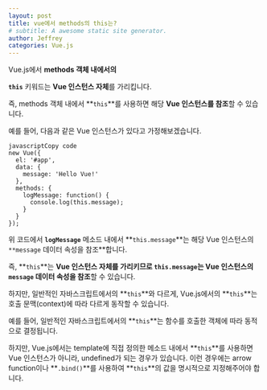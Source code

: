 ```yaml
---
layout: post
title: vue에서 methods의 this는?
# subtitle: A awesome static site generator.
author: Jeffrey
categories: Vue.js
---
```


Vue.js에서 **methods 객체 내에서의**

**`this`** 키워드는 **Vue 인스턴스 자체**를 가리킵니다.

즉, methods 객체 내에서 **`this`**를 사용하면 해당 **Vue 인스턴스를 참조**할 수 있습니다.

예를 들어, 다음과 같은 Vue 인스턴스가 있다고 가정해보겠습니다.

```
javascriptCopy code
new Vue({
  el: '#app',
  data: {
    message: 'Hello Vue!'
  },
  methods: {
    logMessage: function() {
      console.log(this.message);
    }
  }
});

```

위 코드에서 **`logMessage`** 메소드 내에서 **`this.message`**는 해당 Vue 인스턴스의 `**message` 데이터 속성을 참조\*\*합니다.

즉, **`this`**는 **Vue 인스턴스 자체를 가리키므로 `this.message`는 Vue 인스턴스의 `message` 데이터 속성을 참조**할 수 있습니다.

하지만, 일반적인 자바스크립트에서의 **`this`**와 다르게, Vue.js에서의 **`this`**는 호출 문맥(context)에 따라 다르게 동작할 수 있습니다.

예를 들어, 일반적인 자바스크립트에서의 **`this`**는 함수를 호출한 객체에 따라 동적으로 결정됩니다.

하지만, Vue.js에서는 template에 직접 정의한 메소드 내에서 **`this`**를 사용하면 Vue 인스턴스가 아니라, undefined가 되는 경우가 있습니다. 이런 경우에는 arrow function이나 **`.bind()`**를 사용하여 **`this`**의 값을 명시적으로 지정해주어야 합니다.

